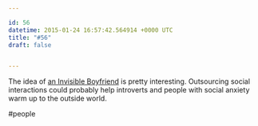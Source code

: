 ```yaml
---

id: 56
datetime: 2015-01-24 16:57:42.564914 +0000 UTC
title: "#56"
draft: false


---
```


The idea of [an Invisible Boyfriend](http://www.washingtonpost.com/news/the-intersect/wp/2015/01/22/i-paid-25-for-an-invisible-boyfriend-and-i-think-i-might-be-in-love/) is pretty interesting. Outsourcing social interactions could probably help introverts and people with social anxiety warm up to the outside world.

#people
